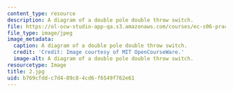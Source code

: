```yaml
---
content_type: resource
description: A diagram of a double pole double throw switch.
file: https://ol-ocw-studio-app-qa.s3.amazonaws.com/courses/ec-s06-practical-electronics-fall-2004/b769cfddc7d489c84cd6f6549f762e61_2.jpg
file_type: image/jpeg
image_metadata:
  caption: A diagram of a double pole double throw switch.
  credit: 'Credit: Image courtesy of MIT OpenCourseWare.'
  image-alt: A diagram of a double pole double throw switch.
resourcetype: Image
title: 2.jpg
uid: b769cfdd-c7d4-89c8-4cd6-f6549f762e61
---
```

